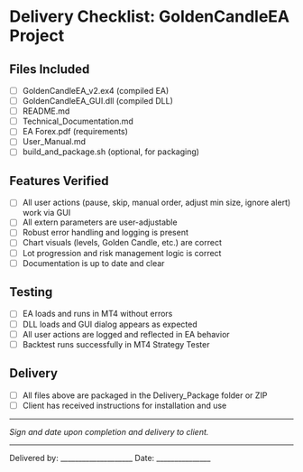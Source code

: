 # Delivery Checklist: GoldenCandleEA Project

## Files Included
- [ ] GoldenCandleEA_v2.ex4 (compiled EA)
- [ ] GoldenCandleEA_GUI.dll (compiled DLL)
- [ ] README.md
- [ ] Technical_Documentation.md
- [ ] EA Forex.pdf (requirements)
- [ ] User_Manual.md
- [ ] build_and_package.sh (optional, for packaging)

## Features Verified
- [ ] All user actions (pause, skip, manual order, adjust min size, ignore alert) work via GUI
- [ ] All extern parameters are user-adjustable
- [ ] Robust error handling and logging is present
- [ ] Chart visuals (levels, Golden Candle, etc.) are correct
- [ ] Lot progression and risk management logic is correct
- [ ] Documentation is up to date and clear

## Testing
- [ ] EA loads and runs in MT4 without errors
- [ ] DLL loads and GUI dialog appears as expected
- [ ] All user actions are logged and reflected in EA behavior
- [ ] Backtest runs successfully in MT4 Strategy Tester

## Delivery
- [ ] All files above are packaged in the Delivery_Package folder or ZIP
- [ ] Client has received instructions for installation and use

---

*Sign and date upon completion and delivery to client.*

---

Delivered by: ____________________   Date: _______________
